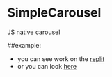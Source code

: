 # SimpleCarousel
JS native carousel

##example:
- you can see work on the [replit](https://repl.it/@IvanIvan/SimpleCarousel)
- or you can look [here](example/index.html)
